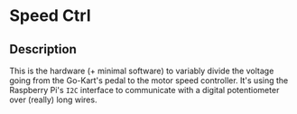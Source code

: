 # Speed Ctrl
## Description
This is the hardware (+ minimal software) to variably divide the voltage going from the Go-Kart's pedal to the motor speed controller. It's using the Raspberry Pi's `I2C` interface to communicate with a digital potentiometer over (really) long wires.